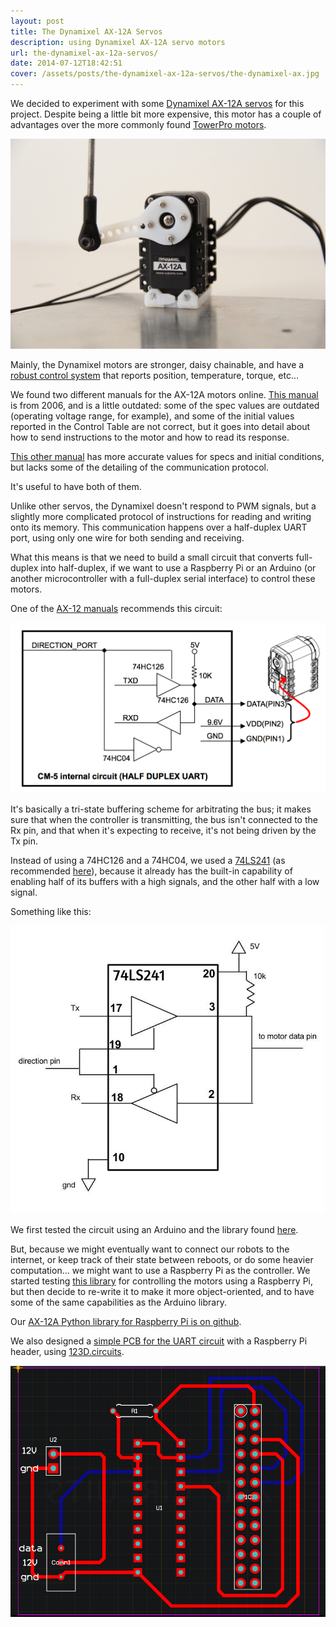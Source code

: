 ```yaml
---
layout: post
title: The Dynamixel AX-12A Servos
description: using Dynamixel AX-12A servo motors
url: the-dynamixel-ax-12a-servos/
date: 2014-07-12T18:42:51
cover: /assets/posts/the-dynamixel-ax-12a-servos/the-dynamixel-ax.jpg
---
```

We decided to experiment with some [Dynamixel AX-12A servos](http://www.trossenrobotics.com/dynamixel-ax-12-robot-actuator.aspx) for this project. Despite being a little bit more expensive, this motor has a couple of advantages over the more commonly found [TowerPro motors](http://www.servodatabase.com/servo/towerpro/mg996r).

![](/assets/posts/the-dynamixel-ax-12a-servos/Hangar06.jpg)

Mainly, the Dynamixel motors are stronger, daisy chainable, and have a [robust control system](http://support.robotis.com/en/techsupport_eng.htm#product/dynamixel/ax_series/dxl_ax_actuator.htm) that reports position, temperature, torque, etc...

We found two different manuals for the AX-12A motors online. [This manual](http://www.trossenrobotics.com/images/productdownloads/AX-12&#40;English&#41;.pdf) is from 2006, and is a little outdated: some of the spec values are outdated (operating voltage range, for example), and some of the initial values reported in the Control Table are not correct, but it goes into detail about how to send instructions to the motor and how to read its response.

[This other manual](http://support.robotis.com/en/techsupport_eng.htm#product/dynamixel/ax_series/dxl_ax_actuator.htm) has more accurate values for specs and initial conditions, but lacks some of the detailing of the communication protocol.

It's useful to have both of them.

Unlike other servos, the Dynamixel doesn't respond to PWM signals, but a slightly more complicated protocol of instructions for reading and writing onto its memory. This communication happens over a half-duplex UART port, using only one wire for both sending and receiving.

What this means is that we need to build a small circuit that converts full-duplex into half-duplex, if we want to use a Raspberry Pi or an Arduino (or another microcontroller with a full-duplex serial interface) to control these motors.

One of the [AX-12 manuals](http://www.trossenrobotics.com/images/productdownloads/AX-12&#40;English&#41;.pdf) recommends this circuit:
  
![](/assets/posts/the-dynamixel-ax-12a-servos/uart_manual.png)

It's basically a tri-state buffering scheme for arbitrating the bus; it makes sure that when the controller is transmitting, the bus isn't connected to the Rx pin, and that when it's expecting to receive, it's not being driven by the Tx pin.

Instead of using a 74HC126 and a 74HC04, we used a [74LS241](http://www.electronica60norte.com/mwfls/pdf/74ls241.pdf) (as recommended [here](http://savageelectronics.blogspot.it/2011/01/arduino-y-dynamixel-ax-12.html)), because it already has the built-in capability of enabling half of its buffers with a high signals, and the other half with a low signal.

Something like this:

![](/assets/posts/the-dynamixel-ax-12a-servos/uart_half-duplex_74LS241.jpg)

We first tested the circuit using an Arduino and the library found [here](http://savageelectronics.blogspot.com.es/2011/08/actualizacion-biblioteca-dynamixel.html).

But, because we might eventually want to connect our robots to the internet, or keep track of their state between reboots, or do some heavier computation... we might want to use a Raspberry Pi as the controller. We started testing [this library](https://github.com/jes1510/python_dynamixels) for controlling the motors using a Raspberry Pi, but then decide to re-write it to make it more object-oriented, and to have some of the same capabilities as the Arduino library.

Our [AX-12A Python library for Raspberry Pi is on github](https://github.com/thiagohersan/memememe/tree/master/Python/ax12).

We also designed a [simple PCB for the UART circuit](http://123d.circuits.io/circuits/267189-ax-12-driver-for-raspberry-pi/) with a Raspberry Pi header, using [123D.circuits](http://123d.circuits.io/).

![](/assets/posts/the-dynamixel-ax-12a-servos/uart_pcb.png)
